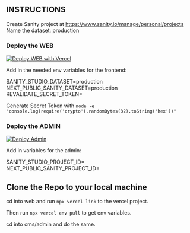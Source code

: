 ## INSTRUCTIONS

Create Sanity project at https://www.sanity.io/manage/personal/projects
Name the dataset: production

### Deploy the WEB

[![Deploy WEB with Vercel](https://vercel.com/button)](https://vercel.com/new/clone?repository-url=https%3A%2F%2Fgithub.com%2Fhungryram%2Fmultipurpose-v4&repository-name=multipurpose-v4&project-name=multipurpose-v4&env=NEXT_PUBLIC_SANITY_PROJECT_ID,SANITY_STUDIO_PROJECT_ID,SANITY_STUDIO_DATASET,NEXT_PUBLIC_SANITY_DATASET,REVALIDATE_SECRET_TOKEN&demo-title=Website%20with%20Built-in%20Content%20Editing&demo-description=A%20Sanity-powered%20blog%20with%20built-in%20content%20editing%20%26%20instant%20previews&demo-url=https%3A%2F%2Fnextjs-blog.sanity.build%2F%3Futm_source%3Dvercel%26utm_medium%3Dreferral&demo-image=https%3A%2F%2Fuser-images.githubusercontent.com%2F81981%2F197501516-c7c8092d-0305-4abe-afb7-1e896ef7b90a.png&external-id=nextjs&template=nextjs-blog-cms-sanity-v3&root-directory=web)

Add in the needed env variables for the frontend:

SANITY_STUDIO_DATASET=production  
NEXT_PUBLIC_SANITY_DATASET=production  
REVALIDATE_SECRET_TOKEN=

Generate Secret Token with `node -e "console.log(require('crypto').randomBytes(32).toString('hex'))"`

### Deploy the ADMIN

[![Deploy Admin](https://vercel.com/button)](https://vercel.com/new/project?template=sanity&root-directory=cms/admin)

Add in variables for the admin:

SANITY_STUDIO_PROJECT_ID=  
NEXT_PUBLIC_SANITY_PROJECT_ID=

## Clone the Repo to your local machine

cd into web and run `npx vercel link` to the vercel project.

Then run `npx vercel env pull` to get env variables.

cd into cms/admin and do the same.